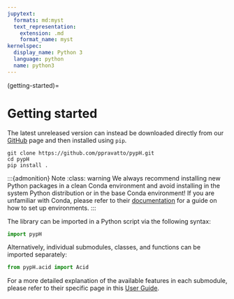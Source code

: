 ```yaml
---
jupytext:
  formats: md:myst
  text_representation:
    extension: .md
    format_name: myst
kernelspec:
  display_name: Python 3
  language: python
  name: python3
---
```


(getting-started)=
# Getting started

The latest unreleased version can instead be downloaded directly from our [GitHub](https://github.com/ppravatto/pypH) page and then installed using `pip`. 

```
git clone https://github.com/ppravatto/pypH.git
cd pypH
pip install .
```

:::{admonition} Note
:class: warning
We always recommend installing new Python packages in a clean Conda environment and avoid installing in the system Python distribution or in the base Conda environment! If you are unfamiliar with Conda, please refer to their [documentation](https://docs.anaconda.com/free/anaconda/install/index.html) for a guide on how to set up environments.
:::

The library can be imported in a Python script via the following syntax:

```python
import pypH
```

Alternatively, individual submodules, classes, and functions can be imported separately:

```python
from pypH.acid import Acid
```

For a more detailed explanation of the available features in each submodule, please refer to their specific page in this [User Guide](user-guide).